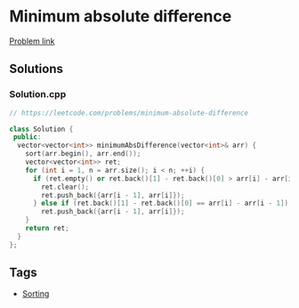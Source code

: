 # Minimum absolute difference

[Problem link](https://leetcode.com/problems/minimum-absolute-difference)

## Solutions


### Solution.cpp
```cpp
// https://leetcode.com/problems/minimum-absolute-difference

class Solution {
 public:
  vector<vector<int>> minimumAbsDifference(vector<int>& arr) {
    sort(arr.begin(), arr.end());
    vector<vector<int>> ret;
    for (int i = 1, n = arr.size(); i < n; ++i) {
      if (ret.empty() or ret.back()[1] - ret.back()[0] > arr[i] - arr[i - 1]) {
        ret.clear();
        ret.push_back({arr[i - 1], arr[i]});
      } else if (ret.back()[1] - ret.back()[0] == arr[i] - arr[i - 1])
        ret.push_back({arr[i - 1], arr[i]});
    }
    return ret;
  }
};
```
## Tags

* [Sorting](/README.md#Sorting)
